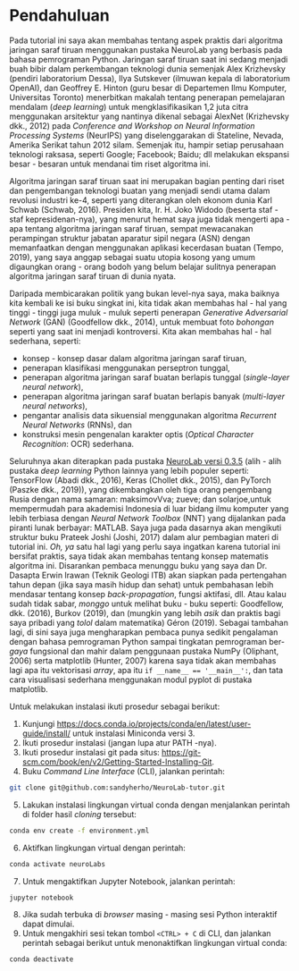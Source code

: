 # Pendahuluan

<p align=”justify”>Pada tutorial ini saya akan membahas tentang aspek praktis dari algoritma jaringan saraf tiruan menggunakan pustaka NeuroLab yang berbasis pada bahasa pemrograman Python. Jaringan saraf tiruan saat ini sedang menjadi buah bibir dalam perkembangan teknologi dunia semenjak Alex Krizhevsky (pendiri laboratorium Dessa), Ilya Sutskever (ilmuwan kepala di laboratorium OpenAI), dan Geoffrey E. Hinton (guru besar di Departemen Ilmu Komputer, Universitas Toronto) menerbitkan makalah tentang penerapan pemelajaran mendalam (<i>deep learning</i>) untuk mengklasifikasikan 1,2 juta citra menggunakan arsitektur yang nantinya dikenal sebagai AlexNet (Krizhevsky dkk., 2012) pada <i>Conference and Workshop on Neural Information Processing Systems</i> (NeurIPS) yang diselenggarakan di Stateline, Nevada, Amerika Serikat tahun 2012 silam. Semenjak itu, hampir setiap perusahaan teknologi raksasa, seperti Google; Facebook; Baidu; dll melakukan ekspansi besar - besaran untuk mendanai tim riset algoritma ini.</p>

<p align=”justify”>Algoritma jaringan saraf tiruan saat ini merupakan bagian penting dari riset dan pengembangan teknologi buatan yang menjadi sendi utama dalam revolusi industri ke-4, seperti yang diterangkan oleh ekonom dunia Karl Schwab (Schwab, 2016). Presiden kita, Ir. H. Joko Widodo (beserta staf - staf kepresidenan-nya), yang menurut hemat saya juga tidak mengerti apa - apa tentang algoritma jaringan saraf tiruan, sempat mewacanakan perampingan struktur jabatan aparatur sipil negara (ASN) dengan memanfaatkan dengan menggunakan aplikasi kecerdasan buatan (Tempo, 2019), yang saya anggap sebagai suatu utopia kosong yang umum digaungkan orang - orang bodoh yang belum belajar sulitnya penerapan algoritma jaringan saraf tiruan di dunia nyata.</p>

<p align=”justify”>Daripada membicarakan politik yang bukan level-nya saya, maka baiknya kita kembali ke isi buku singkat ini, kita tidak akan membahas hal - hal yang tinggi - tinggi juga muluk - muluk seperti penerapan <i>Generative Adversarial Network</i> (GAN) (Goodfellow dkk., 2014), untuk membuat foto <i>bohongan</i> seperti yang saat ini menjadi kontroversi. Kita akan membahas hal - hal sederhana, seperti:</p>
<ul>
    <li>konsep - konsep dasar dalam algoritma jaringan saraf tiruan,</li>
    <li>penerapan klasifikasi menggunakan perseptron tunggal,</li>
    <li>penerapan algoritma jaringan saraf buatan berlapis tunggal (<i>single-layer neural network</i>),</li>
    <li>penerapan algoritma jaringan saraf buatan berlapis banyak (<i>multi-layer neural networks</i>),</li>
    <li>pengantar analisis data sikuensial menggunakan algoritma <i>Recurrent Neural Networks</i> (RNNs), dan</li>
    <li>konstruksi mesin pengenalan karakter optis (<i>Optical Character Recognition</i>: OCR) sederhana.</li>
</ul>

<p align=”justify”>Seluruhnya akan diterapkan pada pustaka <a href="https://github.com/zueve/neurolab">NeuroLab versi 0.3.5</a> (alih - alih pustaka <i>deep learning</i> Python lainnya yang lebih populer seperti: TensorFlow (Abadi dkk., 2016), Keras (Chollet dkk., 2015), dan PyTorch (Paszke dkk., 2019)), yang dikembangkan oleh tiga orang pengembang Rusia dengan nama samaran: maksimovVva; zueve; dan solarjoe,untuk mempermudah para akademisi Indonesia di luar bidang ilmu komputer yang lebih terbiasa dengan <i>Neural Network Toolbox</i> (NNT) yang dijalankan pada piranti lunak berbayar: MATLAB. Saya juga pada dasarnya akan mengikuti struktur buku Prateek Joshi (Joshi, 2017) dalam alur pembagian materi di tutorial ini. <i>Oh, ya</i> satu hal lagi yang perlu saya ingatkan karena tutorial ini bersifat praktis, saya tidak akan membahas tentang konsep matematis algoritma ini. Disarankan pembaca menunggu buku yang saya dan Dr. Dasapta Erwin Irawan (Teknik Geologi ITB) akan siapkan pada pertengahan tahun depan (jika saya masih hidup dan sehat) untuk pembahasan lebih mendasar tentang konsep <i>back-propagation</i>, fungsi aktifasi, dll. Atau kalau sudah tidak sabar, <i>monggo</i> untuk melihat buku - buku seperti: Goodfellow, dkk. (2016), Burkov (2019), dan (mungkin yang lebih <i>asik</i> dan praktis bagi saya pribadi yang <i>tolol</i> dalam matematika) Géron (2019). Sebagai tambahan lagi, di sini saya juga mengharapkan pembaca punya sedikit pengalaman dengan bahasa pemrograman Python sampai tingkatan pemrograman ber-<i>gaya</i> fungsional dan mahir dalam penggunaan pustaka NumPy (Oliphant, 2006) serta matplotlib (Hunter, 2007) karena saya tidak akan membahas lagi apa itu vektorisasi <i>array</i>, apa itu <code>if __name__ == '__main__':</code>, dan tata cara visualisasi sederhana menggunakan modul pyplot di pustaka matplotlib.</p>

<p style="text-align:justify">Untuk melakukan instalasi ikuti prosedur sebagai berikut:</p>

1. Kunjungi <url>https://docs.conda.io/projects/conda/en/latest/user-guide/install/</url> untuk instalasi Miniconda versi 3.
2. Ikuti prosedur instalasi (jangan lupa atur PATH -nya).
3. Ikuti prosedur instalasi git pada situs:
<url>https://git-scm.com/book/en/v2/Getting-Started-Installing-Git</url>.
4. Buku *Command Line Interface* (CLI), jalankan perintah:
```bash
git clone git@github.com:sandyherho/NeuroLab-tutor.git
```
5. Lakukan instalasi lingkungan virtual conda dengan menjalankan perintah di folder hasil *cloning* tersebut:
```bash
conda env create -f environment.yml
```
6. Aktifkan lingkungan virtual dengan perintah:
```bash
conda activate neuroLabs
```
7. Untuk mengaktifkan Jupyter Notebook, jalankan perintah:
```(bash)
jupyter notebook
```
8. Jika sudah terbuka di *browser* masing - masing sesi Python interaktif dapat dimulai.
9. Untuk mengakhiri sesi tekan tombol `<CTRL> + C` di CLI, dan jalankan perintah sebagai berikut untuk menonaktifkan lingkungan virtual conda:
```(bash)
conda deactivate
```

